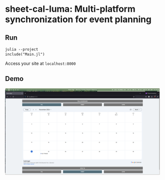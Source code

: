 # sheet-cal-luma: Multi-platform synchronization for event planning

## Run

```
julia --project
include("Main.jl")
```
Access your site at `localhost:8000`

## Demo

![](./demo/2024-11-24_13:23:01.png)
